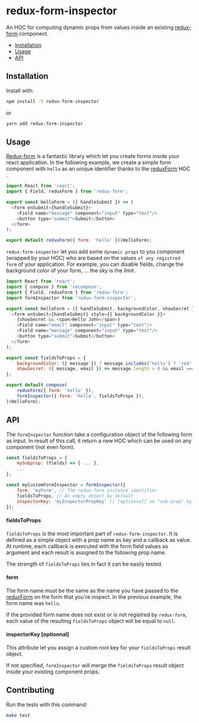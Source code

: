 # redux-form-inspector

An HOC for computing dynamic props from values inside an existing [redux-form](https://github.com/erikras/redux-form) component.

- [Installation](#installation)
- [Usage](#installation)
- [API](#api)

## Installation

Install with:

```sh
npm install -S redux-form-inspector
```

or

```sh
yarn add redux-form-inspector
```

## Usage

[Redux-form](https://github.com/erikras/redux-form) is a fantastic library which let you create forms inside your react application. In the following example, we create a simple form component with `hello` as an unique identifier thanks to the [reduxForm](http://redux-form.com/6.7.0/docs/api/ReduxForm.md/) HOC .

```js
import React from 'react';
import { Field, reduxForm } from 'redux-form';

export const HelloForm = ({ handleSubmit }) => (
  <form onSubmit={handleSubmit}>
    <Field name="message" component="input" type="text"/>
    <button type="submit">Submit</button>
  </form>
);

export default reduxForm({ form: 'hello' })(HelloForm);
```

`redux-form-inspector` let you add some `dynamic props` to you component (wrapped by your HOC) who are based on the values `of any registred form` of your application. For example, you can disable fields, change the background color of your form, ... the sky is the limit.

```js
import React from 'react';
import { compose } from 'recompose';
import { Field, reduxForm } from 'redux-form';
import formInspector from 'redux-form-inspector';

export const HelloForm = ({ handleSubmit, backgroundColor, showSecret }) => (
  <form onSubmit={handleSubmit} style={{ backgroundColor }}>
    {showSecret && <span>Hello John</span>}
    <Field name="email" component="input" type="text"/>
    <Field name="message" component="input" type="text"/>
    <button type="submit">Submit</button>
  </form>
);

export const fieldsToProps = {
    backgroundColor: ({ message }) ? message.includes('hello') ? 'red' : 'blue',
    showSecret: ({ message, email }) => message.length > 0 && email === 'john@doe.com'
};

export default compose(
    reduxForm({ form: 'hello' }),
    formInspector({ form: 'hello', fieldsToProps }),
)(HelloForm);
```

## API

The `formInspector` function take a configuration object of the following form as input. In result of this call, it return a new HOC which can be used on any component (not even form).

```js
const fieldsToProps = {
    mySubprop: (fields) => { ... },
    ...
};

const myCustomFormInspector = formInspector({
    form: 'myForm', // The redux-form instance identifier
    fieldsToProps, // An empty object by default
    inspectorKey: 'myInspectorPropKey' // [optionnal] no "sub-prop" by default
});
```

#### fieldsToProps

`fieldsToProps` is the most important part of `redux-form-inspector`. It is defined as a simple object with a prop name as key and a callback as value. At runtime, each callback is executed with the form field values as argument and each result is assigned to the following prop name.

The strength of `fieldsToProps` lies in fact it can be easily tested.

#### form

The form name must be the same as the name you have passed to the [reduxForm](http://redux-form.com/6.7.0/docs/api/ReduxForm.md/) on the form that you're inspect. In the previous example, the form name was `hello`.

If the provided form name does not exist or is not registred by `redux-form`, each value of the resulting `fieldsToProps` object will be equal to `null`.

#### inspectorKey [optionnal]

This attribute let you assign a custom root key for your `fieldsToProps` result object.

If not specified, `formInspector` will merge the `fieldsToProps` result object inside your existing component props.

## Contributing

Run the tests with this command:

```sh
make test
```
